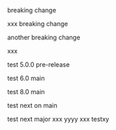 breaking change

xxx
breaking change

another breaking change


xxx

test 5.0.0 pre-release

test 6.0 main

test 8.0 main

test next on main

test next major
xxx
yyyy
xxx
testxy